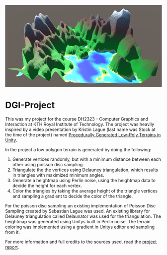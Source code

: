 ![Low Polygon Terrain](DGI%20Project/Images/LowPolyTerrain.PNG)

# DGI-Project

This was my project for the course DH2323 - Computer Graphics and Interaction at KTH Royal Institute of Technology.
The project was heavily inspired by a video presentation by Kristin Lague (last name was Stock at the time of the project) named [Procedurally Generated Low-Poly Terrains in Unity](https://www.youtube.com/watch?v=sRn8TL3EKDU).

In the project a low polygon terrain is generated by doing the following:
1. Generate vertices randomly, but with a minimum distance between each
other using poisson disc sampling.
2. Triangulate the the vertices using Delauney triangulation, which results
in triangles with maximized minimum angles.
3. Generate a heightmap using Perlin noise, using the heightmap data to
decide the height for each vertex.
4. Color the triangles by taking the average height of the triangle vertices
and sampling a gradient to decide the color of the triangle.

For the poisson disc sampling an existing implementation of Poisson Disc Sampling created by Sebastian Lague was used.
An existing library for Delauney triangulation called Delaunator was used for the triangulation.
The heightmap was generated using Unitys built in Perlin noise.
The terrain coloring was implemented using a gradient in Unitys editor and sampling from it.

For more information and full credits to the sources used, read the [project report](Project%20Report/DGI19_Project_Report.pdf).
